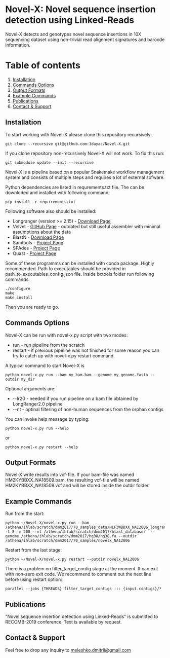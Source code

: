Novel-X: Novel sequence insertion detection using Linked-Reads
======

Novel-X detects and genotypes novel sequence insertions in 10X sequencing dataset using non-trivial read alignment signatures and barocde information.

# Table of contents
1. [Installation](#installation)
2. [Commands Options](#commands-options)
3. [Output Formats](#output-formats)
4. [Example Commands](#example-commands)
5. [Publications](#publications)
6. [Contact & Support](#contact)

## Installation

To start working with Novel-X please clone this repository recursively:

```
git clone --recursive git@github.com:1dayac/Novel-X.git
```

If you clone repository non-recursively Novel-X will not work. To fix this run:

```
git submodule update --init --recursive
```

Novel-X is a pipeline based on a popular Snakemake workflow management system and consists of multiple steps and requires a lot of external sofware.

Python dependencies are listed in requrements.txt file. The can be downloded and installed with following command:

```
pip install -r requirements.txt
```

Following software also should be installed:

* Longranger (version >= 2.15) - [Download Page](https://support.10xgenomics.com/genome-exome/software/downloads/latest)
* Velvet - [GitHub Page](https://github.com/dzerbino/velvet) - outdated but still useful assembler with minimal assumptions about the data
* BlastN - [Download Page](https://blast.ncbi.nlm.nih.gov/Blast.cgi?CMD=Web&PAGE_TYPE=BlastDocs&DOC_TYPE=Download)
* Samtools - [Project Page](http://www.htslib.org/)
* SPAdes - [Project Page](http://cab.spbu.ru/software/spades/)
* Quast - [Project Page](http://cab.spbu.ru/software/quast/)

Some of these programms can be installed with conda package. Highly recommended. 
Path to executables should be provided in path_to_executables_config.json file.
Inside bxtools folder run following commands:

```
./configure
make
make install
```

Then you are ready to go.


## Commands Options

Novel-X can be run with novel-x.py script with two modes:

* run - run pipeline from the scratch
* restart - if previous pipeline was not finished for some reason you can try to catch up with novel-x.py restart command.

A typical command to start Novel-X is 
```
python novel-x.py run --bam my_bam.bam --genome my_genome.fasta --outdir my_dir
```

Optional arguments are:
* --lr20 - needed if you run pipeline on a bam file obtained by LongRanger2.0 pipeline
* --nt - optinal filtering of non-human sequences from the orphan contigs

You can invoke help message by typing:

```
python novel-x.py run --help
```
or

```
python novel-x.py restart --help
```
## Output Formats

Novel-X write results into vcf-file. If your bam-file was named HM2KYBBXX_NA18509.bam, the resulting vcf-file will be named HM2KYBBXX_NA18509.vcf and will be stored inside the outdir folder.

## Example Commands

Run from the start:

```
python ~/Novel-X/novel-x.py run --bam /athena/ihlab/scratch/dmm2017/70_samples_data/HLF3WBBXX_NA12006_longranger.bam -t 8 -m 200 --nt /athena/ihlab/scratch/dmm2017/blast_database/  --genome /athena/ihlab/scratch/dmm2017/hg38/hg38.fa --outdir /athena/ihlab/scratch/dmm2017/70_samples/novelx_NA12006
```

Restart from the last stage:
```
python ~/Novel-X/novel-x.py restart --outdir novelx_NA12006
```

There is a problem on filter_target_contig stage at the moment. It can exit with non-zero exit code. We recommend to comment out the next line before using restart option:

```
parallel --jobs {THREADS} filter_target_contigs ::: {input.contigs}/*
```


## Publications

"Novel sequence insertion detection using Linked-Reads" is submitted to RECOMB-2019 conference. Text is available by request.

## Contact & Support

Feel free to drop any inquiry to [meleshko.dmitrii@gmail.com]() 
